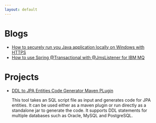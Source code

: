 ```yaml
---
layout: default
---
```


# Blogs

* [How to securely run you Java application locally on Windows with HTTPS](./blogs/spring-boot-local-https.html)
* [How to use Spring @Transactional with @JmsListener for IBM MQ](./blogs/sample-spring-boot-jms-transaction-ibm-mq.md)

# Projects

* [DDL to JPA Entities Code Generator Maven PLugin](https://github.com/ngbsn/sqlscript2jpa-codegen)

  This tool takes an SQL script file as input and generates code for JPA entities. It can be used either as a maven
  plugin
  or run directly as a standalone jar to generate the code. It supports DDL statements for multiple databases such as
  Oracle, MySQL and PostgreSQL.
